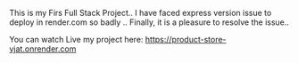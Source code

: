 This is my Firs Full Stack Project.. I have faced express version issue to deploy in render.com so badly .. Finally, it is a pleasure to resolve the issue..

You can watch Live my project here: https://product-store-vjat.onrender.com
